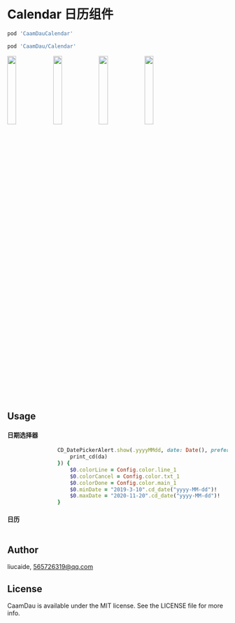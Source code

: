 # Calendar 日历组件

```ruby
pod 'CaamDauCalendar'

pod 'CaamDau/Calendar'
```
<p>
  <img src="https://github.com/liucaide/Images/blob/master/CD/calendar0.png" width="20%" />
  <img src="https://github.com/liucaide/Images/blob/master/CD/calendar1.png" width="20%" />
  <img src="https://github.com/liucaide/Images/blob/master/CD/calendar2.png" width="20%" />
  <img src="https://github.com/liucaide/Images/blob/master/CD/calendar3.png" width="20%" />
</p>

## Usage
#### 日期选择器
```ruby
                CD_DatePickerAlert.show(.yyyyMMdd, date: Date(), preferredStyle: .sheet, callback: { (da) in
                    print_cd(da)
                }) {
                    $0.colorLine = Config.color.line_1
                    $0.colorCancel = Config.color.txt_1
                    $0.colorDone = Config.color.main_1
                    $0.minDate = "2019-3-10".cd_date("yyyy-MM-dd")!
                    $0.maxDate = "2020-11-20".cd_date("yyyy-MM-dd")!
                }
```
#### 日历
```ruby

```
## Author

liucaide, 565726319@qq.com

## License

CaamDau is available under the MIT license. See the LICENSE file for more info.
